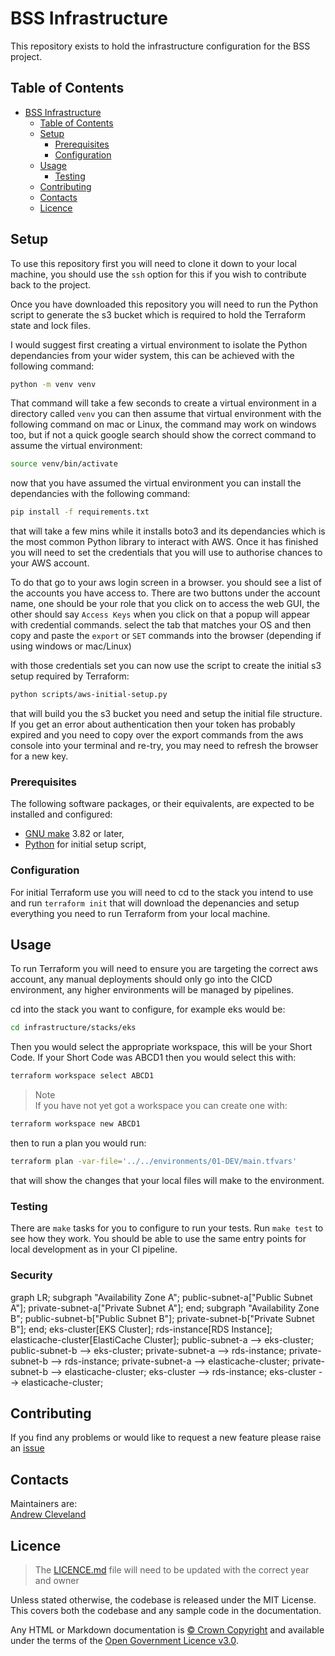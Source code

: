 # BSS Infrastructure

This repository exists to hold the infrastructure configuration for the BSS project.

## Table of Contents

- [BSS Infrastructure](#bss-infrastructure)
  - [Table of Contents](#table-of-contents)
  - [Setup](#setup)
    - [Prerequisites](#prerequisites)
    - [Configuration](#configuration)
  - [Usage](#usage)
    - [Testing](#testing)
  - [Contributing](#contributing)
  - [Contacts](#contacts)
  - [Licence](#licence)

## Setup

To use this repository first you will need to clone it down to your local machine, you should use the `ssh` option for this if you wish to contribute back to the project.

Once you have downloaded this repository you will need to run the Python script to generate the s3 bucket which is required to hold the Terraform state and lock files.

I would suggest first creating a virtual environment to isolate the Python dependancies from your wider system, this can be achieved with the following command:

```bash
python -m venv venv
```

That command will take a few seconds to create a virtual environment in a directory called `venv` you can then assume that virtual environment with the following command on mac or Linux, the command may work on windows too, but if not a quick google search should show the correct command to assume the virtual environment:

```bash
source venv/bin/activate
```

now that you have assumed the virtual environment you can install the dependancies with the following command:

```bash
pip install -f requirements.txt
```

that will take a few mins while it installs boto3 and its dependancies which is the most common Python library to interact with AWS. Once it has finished you will need to set the credentials that you will use to authorise chances to your AWS account.

To do that go to your aws login screen in a browser. you should see a list of the accounts you have access to. There are two buttons under the account name, one should be your role that you click on to access the web GUI, the other should say `Access Keys` when you click on that a popup will appear with credential commands. select the tab that matches your OS and then copy and paste the `export` or `SET` commands into the browser (depending if using windows or mac/Linux)

with those credentials set you can now use the script to create the initial s3 setup required by Terraform:

```bash
python scripts/aws-initial-setup.py
```

that will build you the s3 bucket you need and setup the initial file structure. If you get an error about authentication then your token has probably expired and you need to copy over the export commands from the aws console into your terminal and re-try, you may need to refresh the browser for a new key.

### Prerequisites

The following software packages, or their equivalents, are expected to be installed and configured:

- [GNU make](https://www.gnu.org/software/make/) 3.82 or later,
- [Python](https://www.python.org/) for initial setup script,

### Configuration

For initial Terraform use you will need to cd to the stack you intend to use and run `terraform init` that will download the depenancies and setup everything you need to run Terraform from your local machine.

## Usage

To run Terraform you will need to ensure you are targeting the correct aws account, any manual deployments should only go into the CICD environment, any higher environments will be managed by pipelines.

cd into the stack you want to configure, for example eks would be:

```bash
cd infrastructure/stacks/eks
```

Then you would select the appropriate workspace, this will be your Short Code. If your Short Code was ABCD1 then you would select this with:

```bash
terraform workspace select ABCD1
```

> Note \
> If you have not yet got a workspace you can create one with:

```bash
terraform workspace new ABCD1
```

then to run a plan you would run:

```bash
terraform plan -var-file='../../environments/01-DEV/main.tfvars'
```

that will show the changes that your local files will make to the environment.

### Testing

There are `make` tasks for you to configure to run your tests. Run `make test` to see how they work. You should be able to use the same entry points for local development as in your CI pipeline.

### Security

graph LR;
    subgraph "Availability Zone A";
        public-subnet-a["Public Subnet A"];
        private-subnet-a["Private Subnet A"];
    end;
    subgraph "Availability Zone B";
        public-subnet-b["Public Subnet B"];
        private-subnet-b["Private Subnet B"];
    end;
    eks-cluster[EKS Cluster];
    rds-instance[RDS Instance];
    elasticache-cluster[ElastiCache Cluster];
    public-subnet-a --> eks-cluster;
    public-subnet-b --> eks-cluster;
    private-subnet-a --> rds-instance;
    private-subnet-b --> rds-instance;
    private-subnet-a --> elasticache-cluster;
    private-subnet-b --> elasticache-cluster;
    eks-cluster --> rds-instance;
    eks-cluster --> elasticache-cluster;


## Contributing

If you find any problems or would like to request a new feature please raise an [issue](https://github.com/NHSDigital/screening-terraform-bss/issues)

## Contacts

Maintainers are:\
[Andrew Cleveland](https://github.com/andrew-cleveland)

## Licence

> The [LICENCE.md](./LICENCE.md) file will need to be updated with the correct year and owner

Unless stated otherwise, the codebase is released under the MIT License. This covers both the codebase and any sample code in the documentation.

Any HTML or Markdown documentation is [© Crown Copyright](https://www.nationalarchives.gov.uk/information-management/re-using-public-sector-information/uk-government-licensing-framework/crown-copyright/) and available under the terms of the [Open Government Licence v3.0](https://www.nationalarchives.gov.uk/doc/open-government-licence/version/3/).
